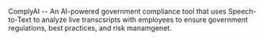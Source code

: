 ComplyAI -- An AI-powered government compliance tool that uses Speech-to-Text to analyze live transcsripts with employees to ensure government regulations, best practices, and risk manamgenet.
